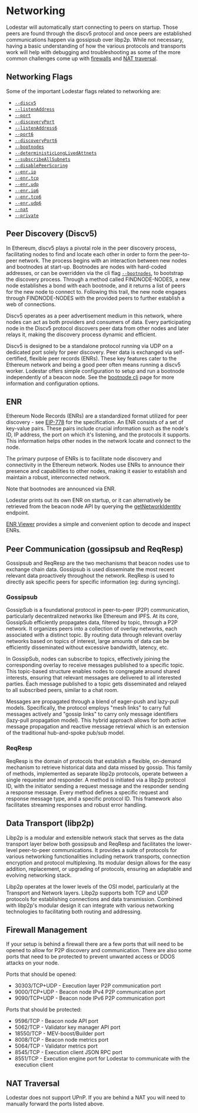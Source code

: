 # Networking

Lodestar will automatically start connecting to peers on startup. Those peers are found through the discv5 protocol and once peers are established communications happen via gossipsub over libp2p. While not necessary, having a basic understanding of how the various protocols and transports work will help with debugging and troubleshooting as some of the more common challenges come up with [firewalls](#firewall-management) and [NAT traversal](#nat-traversal).

## Networking Flags

Some of the important Lodestar flags related to networking are:

- [`--discv5`](./beacon-cli.md#-discv5)
- [`--listenAddress`](./beacon-cli.md#-listenaddress)
- [`--port`](./beacon-cli.md#-port)
- [`--discoveryPort`](./beacon-cli.md#-discoveryport)
- [`--listenAddress6`](./beacon-cli.md#-listenaddress6)
- [`--port6`](./beacon-cli.md#-port6)
- [`--discoveryPort6`](./beacon-cli.md#-discoveryport6)
- [`--bootnodes`](./beacon-cli.md#-bootnodes)
- [`--deterministicLongLivedAttnets`](./beacon-cli.md#-deterministiclonglivedattnets)
- [`--subscribeAllSubnets`](./beacon-cli.md#-subscribeallsubnets)
- [`--disablePeerScoring`](./beacon-cli.md#-disablepeerscoring)
- [`--enr.ip`](./beacon-cli.md#-enrip)
- [`--enr.tcp`](./beacon-cli.md#-enrtcp)
- [`--enr.udp`](./beacon-cli.md#-enrudp)
- [`--enr.ip6`](./beacon-cli.md#-enrip6)
- [`--enr.tcp6`](./beacon-cli.md#-enrtcp6)
- [`--enr.udp6`](./beacon-cli.md#-enrudp6)
- [`--nat`](./beacon-cli.md#-nat)
- [`--private`](./beacon-cli.md#`-private`)

## Peer Discovery (Discv5)

In Ethereum, discv5 plays a pivotal role in the peer discovery process, facilitating nodes to find and locate each other in order to form the peer-to-peer network​. The process begins with an interaction between new nodes and bootnodes at start-up. Bootnodes are nodes with hard-coded addresses, or can be overridden via the cli flag [`--bootnodes`](./beacon-cli.md#-bootnodes), to bootstrap the discovery process​. Through a method called FINDNODE-NODES, a new node establishes a bond with each bootnode, and it returns a list of peers for the new node to connect to. Following this trail, the new node engages through FINDNODE-NODES with the provided peers to further establish a web of connections​.

Discv5 operates as a peer advertisement medium in this network, where nodes can act as both providers and consumers of data. Every participating node in the Discv5 protocol discovers peer data from other nodes and later relays it, making the discovery process dynamic and efficient​.

Discv5 is designed to be a standalone protocol running via UDP on a dedicated port solely for peer discovery. Peer data is exchanged via self-certified, flexible peer records (ENRs). These key features cater to the Ethereum network​ and being a good peer often means running a discv5 worker​. Lodestar offers simple configuration to setup and run a bootnode independently of a beacon node. See the [bootnode cli](../bootnode/bootnode-cli.md) page for more information and configuration options.

## ENR

Ethereum Node Records (ENRs) are a standardized format utilized for peer discovery - see [EIP-778](https://eips.ethereum.org/EIPS/eip-778) for the specification. An ENR consists of a set of key-value pairs. These pairs include crucial information such as the node's ID, IP address, the port on which it's listening, and the protocols it supports. This information helps other nodes in the network locate and connect to the node.

The primary purpose of ENRs is to facilitate node discovery and connectivity in the Ethereum network. Nodes use ENRs to announce their presence and capabilities to other nodes, making it easier to establish and maintain a robust, interconnected network.

Note that bootnodes are announced via ENR.

Lodestar prints out its own ENR on startup, or it can alternatively be retrieved from the beacon node API by querying the [getNetworkIdentity](https://ethereum.github.io/beacon-APIs/#/Node/getNetworkIdentity) endpoint.

[ENR Viewer](https://enr-viewer.com/) provides a simple and convenient option to decode and inspect ENRs.

## Peer Communication (gossipsub and ReqResp)

Gossipsub and ReqResp are the two mechanisms that beacon nodes use to exchange chain data. Gossipsub is used disseminate the most recent relevant data proactively throughout the network. ReqResp is used to directly ask specific peers for specific information (eg: during syncing).

### Gossipsub

GossipSub is a foundational protocol in peer-to-peer (P2P) communication, particularly decentralized networks like Ethereum and IPFS. At its core, GossipSub efficiently propagates data, filtered by topic, through a P2P network. It organizes peers into a collection of overlay networks, each associated with a distinct topic. By routing data through relevant overlay networks based on topics of interest, large amounts of data can be efficiently disseminated without excessive bandwidth, latency, etc.

In GossipSub, nodes can subscribe to topics, effectively joining the corresponding overlay to receive messages published to a specific topic. This topic-based structure enables nodes to congregate around shared interests, ensuring that relevant messages are delivered to all interested parties. Each message published to a topic gets disseminated and relayed to all subscribed peers, similar to a chat room.

Messages are propagated through a blend of eager-push and lazy-pull models. Specifically, the protocol employs "mesh links" to carry full messages actively and "gossip links" to carry only message identifiers (lazy-pull propagation model). This hybrid approach allows for both active message propagation and reactive message retrieval​ which is an extension of the traditional hub-and-spoke pub/sub model.

### ReqResp

ReqResp is the domain of protocols that establish a flexible, on-demand mechanism to retrieve historical data and data missed by gossip. This family of methods, implemented as separate libp2p protocols, operate between a single requester and responder. A method is initiated via a libp2p protocol ID, with the initiator sending a request message and the responder sending a response message. Every method defines a specific request and response message type, and a specific protocol ID. This framework also facilitates streaming responses and robust error handling.

## Data Transport (libp2p)

Libp2p is a modular and extensible network stack that serves as the data transport layer below both gossipsub and ReqResp and facilitates the lower-level peer-to-peer communications. It provides a suite of protocols for various networking functionalities including network transports, connection encryption and protocol multiplexing. Its modular design allows for the easy addition, replacement, or upgrading of protocols, ensuring an adaptable and evolving networking stack.

Libp2p operates at the lower levels of the OSI model, particularly at the Transport and Network layers. Libp2p supports both TCP and UDP protocols for establishing connections and data transmission. Combined with libp2p's modular design it can integrate with various networking technologies to facilitating both routing and addressing.

## Firewall Management

If your setup is behind a firewall there are a few ports that will need to be opened to allow for P2P discovery and communication. There are also some ports that need to be protected to prevent unwanted access or DDOS attacks on your node.

Ports that should be opened:

- 30303/TCP+UDP - Execution layer P2P communication port
- 9000/TCP+UDP - Beacon node IPv4 P2P communication port
- 9090/TCP+UDP - Beacon node IPv6 P2P communication port

Ports that should be protected:

- 9596/TCP - Beacon node API port
- 5062/TCP - Validator key manager API port
- 18550/TCP - MEV-boost/Builder port
- 8008/TCP - Beacon node metrics port
- 5064/TCP - Validator metrics port
- 8545/TCP - Execution client JSON RPC port
- 8551/TCP - Execution engine port for Lodestar to communicate with the execution client

## NAT Traversal

Lodestar does not support UPnP. If you are behind a NAT you will need to manually forward the ports listed above.
